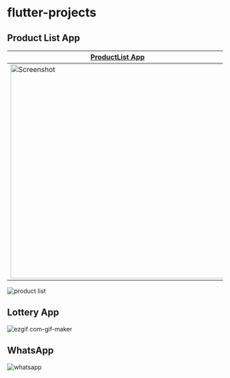 # flutter-projects


## Product List App
 | [ProductList App](https://github.com/rajajain08/flutter_game) | [LotteryApp](https://github.com/Rhymond/flutter-create) | [WhatsApp](https://github.com/iampawan/TrillApp)
|--|--|--|
<img src="(https://user-images.githubusercontent.com/61970194/184069060-41be7423-5174-4569-a3f0-95b12db3b61e.gif)" height="500" alt="Screenshot"/> | <img src="![ezgif com-gif-maker](https://user-images.githubusercontent.com/61970194/184069112-8e49a1b4-dac0-42ad-b523-021e75e0a994.gif)" height="500" alt="Screenshot"/> | <img src="![whatsapp](https://user-images.githubusercontent.com/61970194/185732855-6ca3fb98-c5bb-409a-bc5f-9a60cf0650df.PNG)" height="500" width="260"  alt="Screenshot"/>



![product list](https://user-images.githubusercontent.com/61970194/184069060-41be7423-5174-4569-a3f0-95b12db3b61e.gif)

## Lottery App
![ezgif com-gif-maker](https://user-images.githubusercontent.com/61970194/184069112-8e49a1b4-dac0-42ad-b523-021e75e0a994.gif)

## WhatsApp 
![whatsapp](https://user-images.githubusercontent.com/61970194/185732855-6ca3fb98-c5bb-409a-bc5f-9a60cf0650df.PNG)
